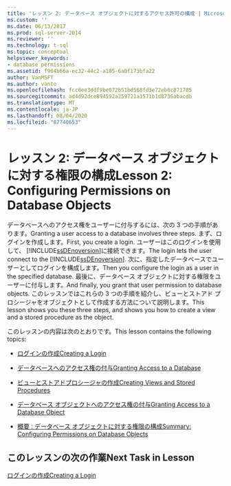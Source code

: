 ```yaml
---
title: 'レッスン 2: データベース オブジェクトに対するアクセス許可の構成 | Microsoft Docs'
ms.custom: ''
ms.date: 06/13/2017
ms.prod: sql-server-2014
ms.reviewer: ''
ms.technology: t-sql
ms.topic: conceptual
helpviewer_keywords:
- database permissions
ms.assetid: f964b66a-ec32-44c2-a185-6a0f173bfa22
author: VanMSFT
ms.author: vanto
ms.openlocfilehash: fcc6ee3ddf9be072b51bd568fd3e72eb6c871785
ms.sourcegitcommit: ad4d92dce894592a259721a1571b1d8736abacdb
ms.translationtype: MT
ms.contentlocale: ja-JP
ms.lasthandoff: 08/04/2020
ms.locfileid: "87740653"
---
```

# <a name="lesson-2-configuring-permissions-on-database-objects"></a><span data-ttu-id="2e9cb-102">レッスン 2: データベース オブジェクトに対する権限の構成</span><span class="sxs-lookup"><span data-stu-id="2e9cb-102">Lesson 2: Configuring Permissions on Database Objects</span></span>
  <span data-ttu-id="2e9cb-103">データベースへのアクセス権をユーザーに付与するには、次の 3 つの手順があります。</span><span class="sxs-lookup"><span data-stu-id="2e9cb-103">Granting a user access to a database involves three steps.</span></span> <span data-ttu-id="2e9cb-104">まず、ログインを作成します。</span><span class="sxs-lookup"><span data-stu-id="2e9cb-104">First, you create a login.</span></span> <span data-ttu-id="2e9cb-105">ユーザーはこのログインを使用して、 [!INCLUDE[ssDEnoversion](../includes/ssdenoversion-md.md)]に接続できます。</span><span class="sxs-lookup"><span data-stu-id="2e9cb-105">The login lets the user connect to the [!INCLUDE[ssDEnoversion](../includes/ssdenoversion-md.md)].</span></span> <span data-ttu-id="2e9cb-106">次に、指定したデータベースでユーザーとしてログインを構成します。</span><span class="sxs-lookup"><span data-stu-id="2e9cb-106">Then you configure the login as a user in the specified database.</span></span> <span data-ttu-id="2e9cb-107">最後に、データベース オブジェクトに対する権限をユーザーに付与します。</span><span class="sxs-lookup"><span data-stu-id="2e9cb-107">And finally, you grant that user permission to database objects.</span></span> <span data-ttu-id="2e9cb-108">このレッスンではこれらの 3 つの手順を紹介し、ビューとストアド プロシージャをオブジェクトとして作成する方法について説明します。</span><span class="sxs-lookup"><span data-stu-id="2e9cb-108">This lesson shows you these three steps, and shows you how to create a view and a stored procedure as the object.</span></span>  
  
 <span data-ttu-id="2e9cb-109">このレッスンの内容は次のとおりです。</span><span class="sxs-lookup"><span data-stu-id="2e9cb-109">This lesson contains the following topics:</span></span>  
  
-   [<span data-ttu-id="2e9cb-110">ログインの作成</span><span class="sxs-lookup"><span data-stu-id="2e9cb-110">Creating a Login</span></span>](lesson-2-1-creating-a-login.md)  
  
-   [<span data-ttu-id="2e9cb-111">データベースへのアクセス権の付与</span><span class="sxs-lookup"><span data-stu-id="2e9cb-111">Granting Access to a Database</span></span>](lesson-2-2-granting-access-to-a-database.md)  
  
-   [<span data-ttu-id="2e9cb-112">ビューとストアドプロシージャの作成</span><span class="sxs-lookup"><span data-stu-id="2e9cb-112">Creating Views and Stored Procedures</span></span>](lesson-2-3-creating-views-and-stored-procedures.md)  
  
-   [<span data-ttu-id="2e9cb-113">データベース オブジェクトへのアクセス権の付与</span><span class="sxs-lookup"><span data-stu-id="2e9cb-113">Granting Access to a Database Object</span></span>](lesson-2-4-granting-access-to-a-database-object.md)  
  
-   [<span data-ttu-id="2e9cb-114">概要 : データベース オブジェクトに対する権限の構成</span><span class="sxs-lookup"><span data-stu-id="2e9cb-114">Summary: Configuring Permissions on Database Objects</span></span>](lesson-2-5-summary-configuring-permissions-on-database-objects.md)  
  
## <a name="next-task-in-lesson"></a><span data-ttu-id="2e9cb-115">このレッスンの次の作業</span><span class="sxs-lookup"><span data-stu-id="2e9cb-115">Next Task in Lesson</span></span>  
 [<span data-ttu-id="2e9cb-116">ログインの作成</span><span class="sxs-lookup"><span data-stu-id="2e9cb-116">Creating a Login</span></span>](lesson-2-1-creating-a-login.md)  
  
  
